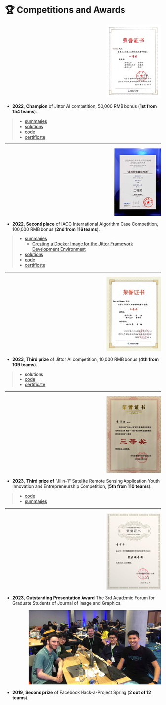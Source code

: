 # 🏆 Competitions and Awards

<div class='paper-box'><div class='paper-box-image' style="text-align: right;"><div><div class="badge"></div><img src='images/awd/2022_Jittor_c1.jpg' alt="sym" width="35%"  >
</div></div>
<div class='paper-box-text' markdown="1">

- **2022**, **Champion** of Jittor AI competition, 50,000 RMB bonus (**1st from 154 teams**). 
> * [summaries](https://zhuanlan.zhihu.com/p/583947132)
> * [solutions](https://liveuclac-my.sharepoint.com/:p:/g/personal/zcablii_ucl_ac_uk/EeiiPOx1pmtNvEK5Fn4ShQcBXmzfvSQc9h0O9TVyh84CLA?e=rUlVaR)
> * [code](https://github.com/zcablii/jittor-Torile-PG_SPADE)
> * [certificate](https://github.com/IMPlus-PCALab/AICompetition/blob/76b90118ea185c829f6dfc45ff24837af58f349a/certificate/2022%E8%AE%A1%E5%9B%BE%E4%BA%BA%E5%B7%A5%E6%99%BA%E8%83%BD%E6%8C%91%E6%88%98%E8%B5%9B%E5%86%A0%E5%86%9B.jpg)

------
</div>
</div>

<div class='paper-box'><div class='paper-box-image' style="text-align: right;"><div><div class="badge"></div><img src='images/awd/2022_IACC_s2.jpg' alt="sym" width="30%"  >
</div></div>
<div class='paper-box-text' markdown="1">

- **2022**, **Second place** of IACC International Algorithm Case Competition, 100,000 RMB bonus (**2nd from 116 teams**).
> * [summaries](https://zhuanlan.zhihu.com/p/614449075)
>   * [Creating a Docker Image for the Jittor Framework Development Environment](https://github.com/IMPlus-PCALab/AICompetition/blob/main/resource/jittor-docker.md)
> * [solutions](https://liveuclac-my.sharepoint.com/:p:/g/personal/zcablii_ucl_ac_uk/ESVXSr5UH4RCi6mD-qR4CZ0BP82V-tI0TACXiTniaK41DQ?rtime=JXXMDPTZ2kg)
> * [code](https://github.com/zcablii/RS_detection)
> * [certificate](https://github.com/IMPlus-PCALab/AICompetition/blob/46ee80896c3a9fdd3ce005432d5890a591efd3aa/certificate/2022%E7%B2%A4%E6%B8%AF%E6%BE%B3%E5%A4%A7%E6%B9%BE%E5%8C%BA%EF%BC%88%E9%BB%84%E5%9F%94%EF%BC%89%E5%9B%BD%E9%99%85%E7%AE%97%E6%B3%95%E7%AE%97%E4%BE%8B%E5%A4%A7%E8%B5%9B%E9%81%A5%E6%84%9F%E7%9B%AE%E6%A0%87%E6%A3%80%E6%B5%8B%E8%B5%9B%E9%81%93%E4%BA%9A%E5%86%9B.jpg)

------
</div>
</div>

<div class='paper-box'><div class='paper-box-image' style="text-align: right;"><div><div class="badge"></div><img src='images/awd/2023_Jittor_t4.jpg' alt="sym" width="35%"  >
</div></div>
<div class='paper-box-text' markdown="1">

- **2023**, **Third prize** of Jittor AI competition, 10,000 RMB bonus (**4th from 109 teams**).
> * [solutions](https://docs.google.com/presentation/d/1K24btQSGviN7ixvvuR4T_1yn0-aF3mVE/edit?usp=sharing&ouid=116115404543751263137&rtpof=true&sd=true)
> * [code](https://github.com/zhasion/jittor-SecretWeapon-GauGan)
> * [certificate](https://github.com/IMPlus-PCALab/AICompetition/blob/main/certificate/2023%E8%AE%A1%E5%9B%BE%E4%BA%BA%E5%B7%A5%E6%99%BA%E8%83%BD%E6%8C%91%E6%88%98%E8%B5%9B%E4%B8%89%E7%AD%89%E5%A5%96.jpg)

------
</div>
</div>

<div class='paper-box'><div class='paper-box-image' style="text-align: right;"><div><div class="badge"></div><img src='images/awd/2023_Jlin1_t5.png' alt="sym" width="35%"  >
</div></div>
<div class='paper-box-text' markdown="1">

- **2023**, **Third prize of** "Jilin-1" Satellite Remote Sensing Application Youth Innovation and Entrepreneurship Competition, (**5th from 110 teams**).
> * [code](https://github.com/DanyangLihhh/Cultivated-land-change-detection)
> * [summaries](https://github.com/DanyangLihhh/Cultivated-land-change-detection/blob/main/%E6%8A%80%E6%9C%AF%E6%96%87%E6%A1%A3.pdf)

------
</div>
</div>

<div class='paper-box'><div class='paper-box-image' style="text-align: right;"><div><div class="badge"></div><img src='images/awd/2023_JIG.jpeg' alt="sym" width="35%"  >
</div></div>
<div class='paper-box-text' markdown="1">

- **2023**, **Outstanding Presentation Award** The 3rd Academic Forum for Graduate Students of Journal of Image and Graphics.

</div>
</div>

<div class='paper-box'><div class='paper-box-image' style="text-align: right;"><div><div class="badge"></div><img src='images/awd/19_fb_s2.jpg' alt="sym" width="85%"  >
</div></div>
<div class='paper-box-text' markdown="1">

- **2019**, **Second prize** of Facebook Hack-a-Project Spring (**2 out of 12 teams**).

</div>
</div>

